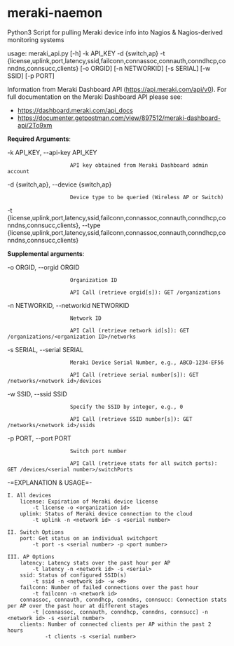 # meraki-naemon

Python3 Script for pulling Meraki device info into Nagios & Nagios-derived monitoring systems

usage: meraki_api.py [-h] -k API_KEY -d {switch,ap} -t {license,uplink,port,latency,ssid,failconn,connassoc,connauth,conndhcp,conndns,connsucc,clients}
                     [-o ORGID] [-n NETWORKID] [-s SERIAL] [-w SSID] [-p PORT]

Information from Meraki Dashboard API (https://api.meraki.com/api/v0). For full documentation on the Meraki Dashboard API please see:
- https://dashboard.meraki.com/api_docs
- https://documenter.getpostman.com/view/897512/meraki-dashboard-api/2To9xm

**Required Arguments**:

  -k API_KEY, --api-key API_KEY
  
                        API key obtained from Meraki Dashboard admin account
                        
  -d {switch,ap}, --device {switch,ap}
  
                        Device type to be queried (Wireless AP or Switch)
                        
  -t {license,uplink,port,latency,ssid,failconn,connassoc,connauth,conndhcp,conndns,connsucc,clients}, --type {license,uplink,port,latency,ssid,failconn,connassoc,connauth,conndhcp,conndns,connsucc,clients}

**Supplemental arguments**:

  -o ORGID, --orgid ORGID
  
                        Organization ID
                        
                        API Call (retrieve orgid[s]): GET /organizations
                        
  -n NETWORKID, --networkid NETWORKID
  
                        Network ID
                        
                        API Call (retrieve network id[s]): GET /organizations/<organization ID>/networks
                        
  -s SERIAL, --serial SERIAL
  
                        Meraki Device Serial Number, e.g., ABCD-1234-EF56
                        
                        API Call (retrieve serial number[s]): GET /networks/<network id>/devices
                        
  -w SSID, --ssid SSID
  
                        Specify the SSID by integer, e.g., 0
                        
                        API Call (retrieve SSID number[s]): GET /networks/<network id>/ssids
                        
  -p PORT, --port PORT  
  
                        Switch port number
                        
                        API Call (retrieve stats for all switch ports): GET /devices/<serial number>/switchPorts


-=EXPLANATION & USAGE=-
                        
    I. All devices
        license: Expiration of Meraki device license
        	-t license -o <organization id>
        uplink:	Status of Meraki device connection to the cloud
        	-t uplink -n <network id> -s <serial number>

    II. Switch Options
        port: Get status on an individual switchport
        	-t port -s <serial number> -p <port number>

    III. AP Options
        latency: Latency stats over the past hour per AP
        	-t latency -n <network id> -s <serial>
        ssid: Status of configured SSID(s)	
        	-t ssid -n <network id> -w <#>
        failconn: Number of failed connections over the past hour
        	-t failconn -n <network id>
        connassoc, connauth, conndhcp, conndns, connsucc: Connection stats per AP over the past hour at different stages
            -t [connassoc, connauth, conndhcp, conndns, connsucc] -n <network id> -s <serial number>
        clients: Number of connected clients per AP within the past 2 hours
                -t clients -s <serial number>

